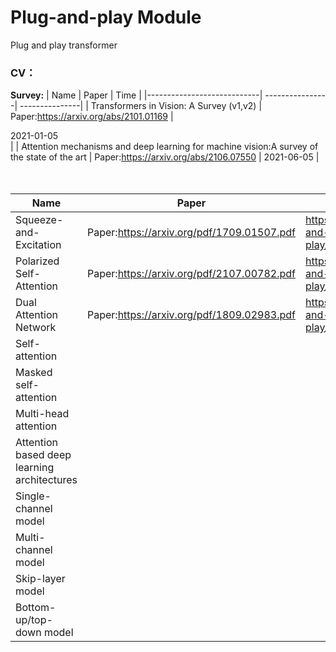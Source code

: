 # Plug-and-play Module
Plug and play transformer

### CV：
**Survey:**
|  Name                      | Paper           | Time           |
|----------------------------| ----------------| ---------------|
| Transformers in Vision: A Survey (v1,v2) | Paper:https://arxiv.org/abs/2101.01169  |    <div style="width: 150pt">   2021-01-05    </div>     |
| Attention mechanisms and deep learning for machine vision:A survey of the state of the art   | Paper:https://arxiv.org/abs/2106.07550 |         2021-06-05       |
<br />
<br />
<br />


| Name                                        | Paper                                      | Tutorial                                                     |
| ------------------------------------------- | ------------------------------------------ | ------------------------------------------------------------ |
| Squeeze-and-Excitation                      | Paper:https://arxiv.org/pdf/1709.01507.pdf | https://github.com/leader402/Plug-and-play/blob/main/cv/tutorial/SE.py |
| Polarized Self-Attention                    | Paper:https://arxiv.org/pdf/2107.00782.pdf | https://github.com/leader402/Plug-and-play/blob/main/cv/tutorial/PSA.py |
| Dual Attention Network                      | Paper:https://arxiv.org/pdf/1809.02983.pdf | https://github.com/leader402/Plug-and-play/blob/main/cv/tutorial/DaNet.py |
| Self-attention                              |                                            |                                                              |
| Masked self-attention                       |                                            |                                                              |
| Multi-head attention                        |                                            |                                                              |
| Attention based deep learning architectures |                                            |                                                              |
| Single-channel model                        |                                            |                                                              |
| Multi-channel model                         |                                            |                                                              |
| Skip-layer model                            |                                            |                                                              |
| Bottom-up/top-down model                    |                                            |                                                              |

